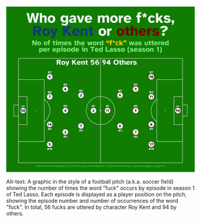 ![](./ted_lasso.jpg)

Alt-text: A graphic in the style of a football pitch (a.k.a. soccer field) showing the number of times the word "fuck" occurs by episode in season 1 of Ted Lasso. Each episode is displayed as a player position on the pitch, showing the episode number and number of occurrences of the word "fuck". In total, 56 fucks are uttered by character Roy Kent and 94 by others.
